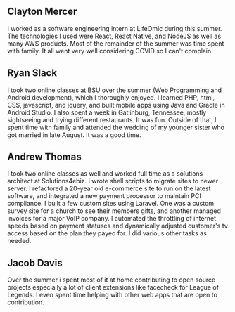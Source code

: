 ## Clayton Mercer

I worked as a software engineering intern at LifeOmic during this summer. The technologies I used were React, React Native, and NodeJS as well as many AWS products. Most of the remainder of the summer was time spent with family. It all went very well considering COVID so I can't complain. 

## Ryan Slack

I took two online classes at BSU over the summer (Web Programming and Android development), which I thoroughly enjoyed. I learned PHP, html, CSS, javascript, and jquery, and built mobile apps using Java and Gradle in Android Studio. I also spent a week in Gatlinburg, Tennessee, mostly sightseeing and trying different restaurants. It was fun. Outside of that, I spent time with family and attended the wedding of my younger sister who got married in late August. It was a good time.

## Andrew Thomas

I took two online classes as well and worked full time as a solutions architect at Solutions4ebiz. I wrote shell scripts to migrate sites to newer server. I refactored a 20-year old e-commerce site to run on the latest software, and integrated a new payment processor to maintain PCI compliance. I built a few custom sites using Laravel. One was a custom survey site for a church to see their members gifts, and another managed invoices for a major VoIP company. I automated the throttling of internet speeds based on payment statuses and dynamically adjusted customer's tv access based on the plan they payed for. I did various other tasks as needed.

## Jacob Davis

Over the summer i spent most of it at home contributing to open source projects especially a lot of client extensions like facecheck for League of Legends. I even spent time helping with other web apps that are open to contribution.